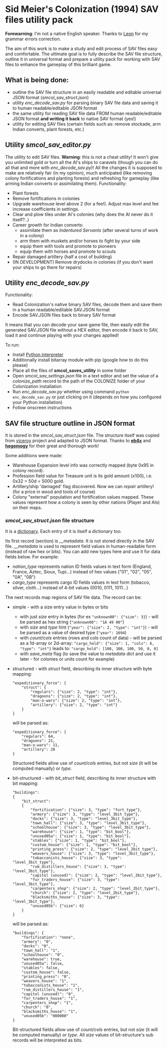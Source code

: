 # Sid Meier's Colonization (1994) SAV files utility pack

**Forewarning**: I'm not a native English speaker. Thanks to [Leon](http://peyre.42web.io/) for my grammar errors correction.

The aim of this work is to make a study and edit process of SAV files easy and comfortable. The ultimate goal is to fully describe the SAV file structure, outline it in universal format and prepare a utility pack for working with SAV files to enhance the gameplay of this brilliant game.

## What is being done:
- outline the SAV file structure in an easily readable and editable universal JSON format (_smcol_sav_struct.json_)
- utility *enc_decode_sav.py* for parsing binary SAV file data and saving it to human readable/editable JSON format
- the same utility for reading SAV file data FROM human readable/editable JSON format **and writing it back** to native SAV format (yes!)
- utility for editing SAV files (certain fields such as: remove stockade, arm Indian converts, plant forests, etc.)

## Utility _smcol_sav_editor.py_
The utility to edit SAV files. __Warning__: this is not a cheat utility! It won't give you unlimited gold or turn all the AI's ships to caravels (though you can do all that and more with _enc_decode_sav.py_)! All the changes it is supposed to make are relatively fair (in my opinion), much anticipated (like removing colony fortifications and planting forests) and refreshing for gameplay (like arming Indian converts or assimilating them).
Functionality:
* Plant forests
* Remove fortifications in colonies
* Upgrade warehouse level above 2 (for a fee!). Adjust max level and fee increase coefficients in settings.
* Clear and plow tiles under AI's colonies (why does the AI never do it itself?..)
* Career growth for Indian converts:
  * assimilate them as *Indentured Servants* (after several turns of work in a colony)
  * arm them with muskets and/or horses to fight by your side
  * equip them with tools and promote to pioneers
  * equip them with horses and promote to scouts
* Repair damaged artillery (half a cost of building)
* (IN DEVELOPMENT) Remove drydocks in colonies (if you don't want your ships to go there for repairs)

## Utility _enc_decode_sav.py_
Functionality:
* Read Colonization's native binary SAV files, decode them and save them in a human readable/editable SAV.JSON format
* Encode SAV.JSON files back to binary SAV format

It means that you can decode your save game file, then easily edit the generated SAV.JSON file without a HEX editor, then encode it back to SAV, load it and continue playing with your changes applied!

To run:
* Install [Python interpreter](https://www.python.org)
* Additionally install bitarray module with pip (google how to do this please)
* Place all the files of __smcol_saves_utility__ in some folder
* Open _smcol_sav_settings.json_ file in a text editor and set the value of a _colonize_path_ record to the path of the COLONIZE folder of your Colonization installation
* Run *enc_decode_sav.py* whether using command `python enc_decode_sav.py` or just clicking on it (depends on how you configured your Python installation)
* Follow onscreen instructions

## SAV file structure outline in JSON format
It is stored in the _smcol_sav_struct.json_ file. The structure itself was copied from [viceroy](https://github.com/hegemogy/viceroy) project and adapted to JSON format. Thanks to [**eb4x**](https://github.com/eb4x) and [**hegemogy**](https://github.com/hegemogy) for their great and thorough work!

Some additions were made:
- Warehouse Expansion level info was correctly mapped (byte 0x95 in colony record).
- Profession field value for Treasure unit is its gold amount (x100), i.e. 0x32 = 50d = 5000 gold.
- Artillery/ship 'damaged' flag discovered. Now we can *repair* artillery! (for a price in wood and tools of course)
- Colony "external" population and fortification values mapped. These values represent how a colony is seen by other nations (Player and AIs) on their maps.

### _smcol_sav_struct.json_ file structure
It is a [dictionary](https://en.wikipedia.org/wiki/Associative_array). Each entry of it is itself a dictionary too.

Its first record (section) is *__metadata*. It is not stored directly in the SAV file. *__metadata* is used to represent field values in human-readable form (instead of raw hex or bits). You can add new types here and use it for data fields below. For example:
* *nation_type* represents nation ID fields values in text form (England, France, Aztec, Sioux, Tupi...) instead of hex values ("01", "02", "05", "0A", "0B")
* *cargo_type* represents cargo ID fields values in text form (tobacco, silver, cloth...) instead of 4-bit values (0010, 0111, 1011...)

The next records map regions of SAV file data. The record can be:
* simple - with a size entry value in bytes or bits
  *  with just *size* entry in bytes (for ex `"unknown00": {"size": 3}`) - will be parsed as hex string (`"unknown00": "1A 49 00"`)
  *  with *size* and *type* hint (`"year": {"size": 2, "type": "int"}`) - will be parsed as a value of desired type (`"year": 1694`)
  *  with *count/cols* entries (rows and cols count of data) - will be parsed as a 1d-array or 2d-array:
     `"cargo_hold": {"size": 1, "cols": 6, "type": "int"}`
     leads to:
     `"cargo_hold": [100, 100, 100, 50, 0, 0]`
  *  with *save_meta* flag (to save the value to *metadata* dict and use it later - for colonies or units count for example)
* structured - with *struct* field, describing its inner structure with byte mapping:
  ```
  "expeditionary_force": {
      "struct": {
          "regulars": {"size": 2, "type": "int"},
          "dragoons": {"size": 2, "type": "int"},
          "man-o-wars": {"size": 2, "type": "int"},
          "artillery": {"size": 2, "type": "int"}
      }        
  }
  ```
  will be parsed as:
  ```
  "expeditionary_force": {
      "regulars": 64,
      "dragoons": 21,
      "man-o-wars": 11,
      "artillery": 20
  }  
  ```
  Structured fields allow use of *count/cols* entries, but not *size* (it will be computed manually) or *type*.
  
* bit-structured - with *bit_struct* field, describing its inner structure with bit mapping:
  ```
  "buildings":
  {
      "bit_struct":
      {
          "fortification": {"size": 3, "type": "fort_type"},
          "armory": {"size": 3, "type": "level_3bit_type"},
          "docks": {"size": 3, "type": "level_3bit_type"},
          "town_hall": {"size": 3, "type": "level_3bit_type"},
          "schoolhouse": {"size": 3, "type": "level_3bit_type"},
          "warehouse": {"size": 1, "type": "bit_bool"},
          "unused05a": {"size": 1, "type": "bit_bool"},
          "stables": {"size": 1, "type": "bit_bool"},
          "custom_house": {"size": 1, "type": "bit_bool"},
          "printing_press": {"size": 2, "type": "level_2bit_type"},
          "weavers_house": {"size": 3, "type": "level_3bit_type"},
          "tobacconists_house": {"size": 3, "type": "level_3bit_type"},
          "rum_distillers_house": {"size": 3, "type": "level_3bit_type"},
          "capitol (unused)": {"size": 2, "type": "level_2bit_type"},
          "fur_traders_house": {"size": 3, "type": "level_3bit_type"},
          "carpenters_shop": {"size": 2, "type": "level_2bit_type"},
          "church": {"size": 2, "type": "level_2bit_type"},
          "blacksmiths_house": {"size": 3, "type": "level_3bit_type"},
          "unused05b": {"size": 6}          
      }
  }
  ```
  will be parsed as:
  ```
  "buildings": {
      "fortification": "none",
      "armory": "0",
      "docks": "0",
      "town_hall": "1",
      "schoolhouse": "0",
      "warehouse": true,
      "unused05a": false,
      "stables": false,
      "custom_house": false,
      "printing_press": "0",
      "weavers_house": "1",
      "tobacconists_house": "1",
      "rum_distillers_house": "1",
      "capitol (unused)": "0",
      "fur_traders_house": "1",
      "carpenters_shop": "1",
      "church": "0",
      "blacksmiths_house": "1",
      "unused05b": "000000"
  }
  ```
  Bit-structured fields allow use of *count/cols* entries, but not *size* (it will be computed manually) or *type*. All *size* values of bit-structure's sub records will be interpreted as bits.
